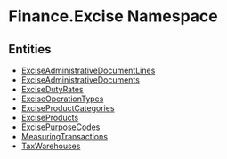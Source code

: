 ﻿---
uid: Finance.Excise
---
# Finance.Excise Namespace

## Entities
- [ExciseAdministrativeDocumentLines](Finance.Excise.ExciseAdministrativeDocumentLines.md)  
- [ExciseAdministrativeDocuments](Finance.Excise.ExciseAdministrativeDocuments.md)  
- [ExciseDutyRates](Finance.Excise.ExciseDutyRates.md)  
- [ExciseOperationTypes](Finance.Excise.ExciseOperationTypes.md)  
- [ExciseProductCategories](Finance.Excise.ExciseProductCategories.md)  
- [ExciseProducts](Finance.Excise.ExciseProducts.md)  
- [ExcisePurposeCodes](Finance.Excise.ExcisePurposeCodes.md)  
- [MeasuringTransactions](Finance.Excise.MeasuringTransactions.md)  
- [TaxWarehouses](Finance.Excise.TaxWarehouses.md)  

